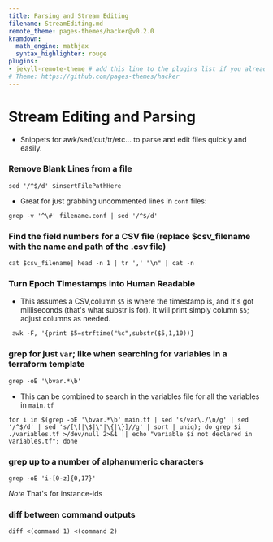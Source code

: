 ```yaml
---
title: Parsing and Stream Editing
filename: StreamEditing.md
remote_theme: pages-themes/hacker@v0.2.0
kramdown:
  math_engine: mathjax
  syntax_highlighter: rouge
plugins:
- jekyll-remote-theme # add this line to the plugins list if you already have one
# Theme: https://github.com/pages-themes/hacker
---
```

# Stream Editing and Parsing
* Snippets for awk/sed/cut/tr/etc... to parse and edit files quickly and easily.

### Remove Blank Lines from a file
```
sed '/^$/d' $insertFilePathHere
```
* Great for just grabbing uncommented lines in `conf` files:

```
grep -v '^\#' filename.conf | sed '/^$/d'
```

### Find the field numbers for a CSV file (replace $csv_filename with the name and path of the .csv file)
```
cat $csv_filename| head -n 1 | tr ',' "\n" | cat -n
```
### Turn Epoch Timestamps into Human Readable
* This assumes a CSV,column `$5` is where the timestamp is, and it's got milliseconds (that's what substr is for). It will print simply column `$5`; adjust columns as needed. 
```
 awk -F, '{print $5=strftime("%c",substr($5,1,10))}
```

### grep for just `var`; like when searching for variables in a terraform template
```
grep -oE '\bvar.*\b'
```
* This can be combined to search in the variables file for all the variables in `main.tf`
```
for i in $(grep -oE '\bvar.*\b' main.tf | sed 's/var\./\n/g' | sed '/^$/d' | sed 's/[\[|\$|\"|\{|\}]//g' | sort | uniq); do grep $i ./variables.tf >/dev/null 2>&1 || echo "variable $i not declared in variables.tf"; done
```

### grep up to a number of alphanumeric characters
```
grep -oE 'i-[0-z]{0,17}'
```
*Note* That's for instance-ids

### diff between command outputs
```
diff <(command 1) <(command 2)
```
